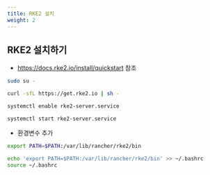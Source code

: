 ```yaml
---
title: RKE2 설치
weight: 2
---
```

## RKE2 설치하기
- https://docs.rke2.io/install/quickstart 참조

```bash
sudo su -

curl -sfL https://get.rke2.io | sh -

systemctl enable rke2-server.service

systemctl start rke2-server.service
```
- 환경변수 추가
```bash
export PATH=$PATH:/var/lib/rancher/rke2/bin

echo 'export PATH=$PATH:/var/lib/rancher/rke2/bin' >> ~/.bashrc
source ~/.bashrc
```
